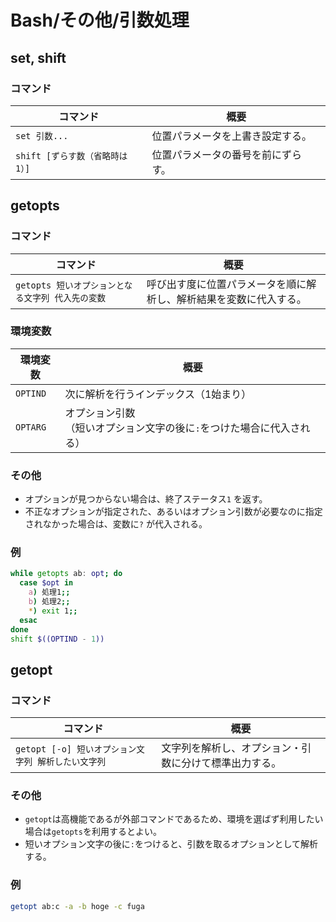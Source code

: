 # Bash/その他/引数処理

## set, shift

### コマンド

| コマンド                        | 概要                               |
| ------------------------------- | ---------------------------------- |
| `set 引数...`                   | 位置パラメータを上書き設定する。   |
| `shift [ずらす数（省略時は1）]` | 位置パラメータの番号を前にずらす。 |

## getopts

### コマンド

| コマンド                                          | 概要                                                         |
| ------------------------------------------------- | ------------------------------------------------------------ |
| `getopts 短いオプションとなる文字列 代入先の変数` | 呼び出す度に位置パラメータを順に解析し、解析結果を変数に代入する。 |

### 環境変数

| 環境変数 | 概要                                                         |
| -------- | ------------------------------------------------------------ |
| `OPTIND` | 次に解析を行うインデックス（1始まり）                        |
| `OPTARG` | オプション引数<br />（短いオプション文字の後に`:`をつけた場合に代入される） |

### その他

- オプションが見つからない場合は、終了ステータス`1` を返す。
- 不正なオプションが指定された、あるいはオプション引数が必要なのに指定されなかった場合は、変数に`?` が代入される。

### 例

```bash
while getopts ab: opt; do
  case $opt in
    a) 処理1;;
    b) 処理2;;
    *) exit 1;;
  esac
done
shift $((OPTIND - 1))
```

## getopt

### コマンド

| コマンド                                            | 概要                                                   |
| --------------------------------------------------- | ------------------------------------------------------ |
| `getopt [-o] 短いオプション文字列 解析したい文字列` | 文字列を解析し、オプション・引数に分けて標準出力する。 |

### その他

- `getopt`は高機能であるが外部コマンドであるため、環境を選ばず利用したい場合は`getopts`を利用するとよい。
- 短いオプション文字の後に`:`をつけると、引数を取るオプションとして解析する。

### 例

```bash
getopt ab:c -a -b hoge -c fuga
```
